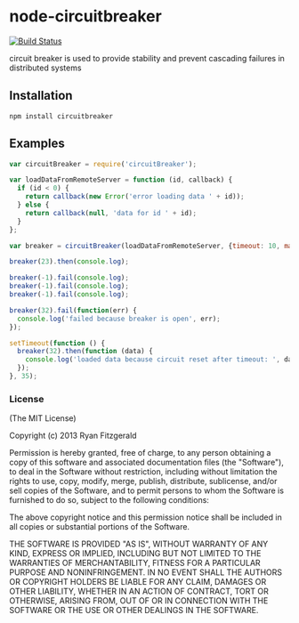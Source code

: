 node-circuitbreaker
======================

[![Build Status](https://travis-ci.org/Wantworthy/node-circuitbreaker.png?branch=master)](https://travis-ci.org/Wantworthy/node-circuitbreaker)

circuit breaker is used to provide stability and prevent cascading failures in distributed systems

## Installation

    npm install circuitbreaker

## Examples

``` js
var circuitBreaker = require('circuitBreaker');

var loadDataFromRemoteServer = function (id, callback) {
  if (id < 0) {
    return callback(new Error('error loading data ' + id));
  } else {
    return callback(null, 'data for id ' + id);
  }
};

var breaker = circuitBreaker(loadDataFromRemoteServer, {timeout: 10, maxFailures: 3, resetTimeout: 30});

breaker(23).then(console.log);

breaker(-1).fail(console.log);
breaker(-1).fail(console.log);
breaker(-1).fail(console.log);

breaker(32).fail(function(err) {
  console.log('failed because breaker is open', err);
});

setTimeout(function () {
  breaker(32).then(function (data) {
    console.log('loaded data because circuit reset after timeout: ', data);
  });
}, 35);
```

### License

(The MIT License)

Copyright (c) 2013 Ryan Fitzgerald

Permission is hereby granted, free of charge, to any person obtaining
a copy of this software and associated documentation files (the
"Software"), to deal in the Software without restriction, including
without limitation the rights to use, copy, modify, merge, publish,
distribute, sublicense, and/or sell copies of the Software, and to
permit persons to whom the Software is furnished to do so, subject to
the following conditions:

The above copyright notice and this permission notice shall be
included in all copies or substantial portions of the Software.

THE SOFTWARE IS PROVIDED "AS IS", WITHOUT WARRANTY OF ANY KIND,
EXPRESS OR IMPLIED, INCLUDING BUT NOT LIMITED TO THE WARRANTIES OF
MERCHANTABILITY, FITNESS FOR A PARTICULAR PURPOSE AND
NONINFRINGEMENT. IN NO EVENT SHALL THE AUTHORS OR COPYRIGHT HOLDERS BE
LIABLE FOR ANY CLAIM, DAMAGES OR OTHER LIABILITY, WHETHER IN AN ACTION
OF CONTRACT, TORT OR OTHERWISE, ARISING FROM, OUT OF OR IN CONNECTION
WITH THE SOFTWARE OR THE USE OR OTHER DEALINGS IN THE SOFTWARE.
